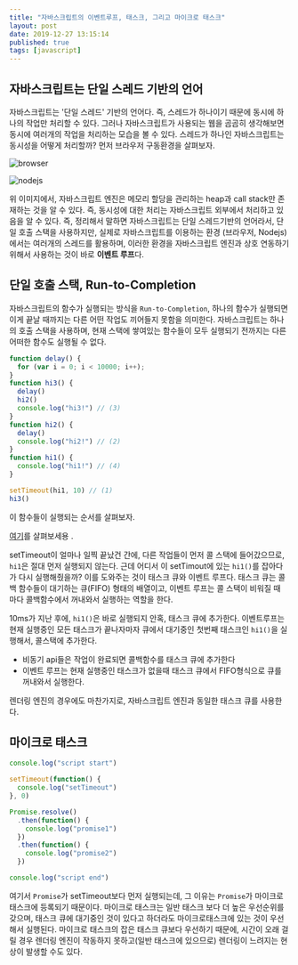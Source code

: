 ```yaml
---
title: "자바스크립트의 이벤트루프, 태스크, 그리고 마이크로 태스크"
layout: post
date: 2019-12-27 13:15:14
published: true
tags: [javascript]
---
```


## 자바스크립트는 단일 스레드 기반의 언어

자바스크립트는 '단일 스레드' 기반의 언어다. 즉, 스레드가 하나이기 때문에 동시에 하나의 작업만 처리할 수 있다. 그러나 자바스크립트가 사용되는 웹을 곰곰히 생각해보면 동시에 여러개의 작업을 처리하는 모습을 볼 수 있다. 스레드가 하나인 자바스크립트는 동시성을 어떻게 처리할까? 먼저 브라우저 구동환경을 살펴보자.

![browser](https://miro.medium.com/max/1600/1*iHhUyO4DliDwa6x_cO5E3A.gif)

![nodejs](https://image.toast.com/aaaadh/real/2018/techblog/Bt5ywJrIEAAKJQt.jpg)

위 이미지에서, 자바스크립트 엔진은 메모리 할당을 관리하는 heap과 call stack만 존재하는 것을 알 수 있다. 즉, 동시성에 대한 처리는 자바스크립트 외부에서 처리하고 있음을 알 수 있다. 즉, 정리해서 말하면 자바스크립트는 단일 스레드기반의 언어라서, 단일 호출 스택을 사용하지만, 실제로 자바스크립트를 이용하는 환경 (브라우저, Nodejs)에서는 여러개의 스레드를 활용하며, 이러한 환경을 자바스크립트 엔진과 상호 연동하기 위해서 사용하는 것이 바로 **이벤트 루프**다.

## 단일 호출 스택, Run-to-Completion

자바스크립트의 함수가 실행되는 방식을 `Run-to-Completion`, 하나의 함수가 실행되면 이게 끝날 때까지는 다른 어떤 작업도 끼어들지 못함을 의미한다. 자바스크립트는 하나의 호출 스택을 사용하며, 현재 스택에 쌓여있는 함수들이 모두 실행되기 전까지는 다른 어떠한 함수도 실행될 수 없다.

```javascript
function delay() {
  for (var i = 0; i < 10000; i++);
}
function hi3() {
  delay()
  hi2()
  console.log("hi3!") // (3)
}
function hi2() {
  delay()
  console.log("hi2!") // (2)
}
function hi1() {
  console.log("hi1!") // (4)
}

setTimeout(hi1, 10) // (1)
hi3()
```

이 함수들이 실행되는 순서를 살펴보자.

[여기](http://latentflip.com/loupe/?code=ZnVuY3Rpb24gZGVsYXkoKSB7CiAgZm9yICh2YXIgaSA9IDA7IGkgPCAxMDAwMDsgaSsrKTsKfQpmdW5jdGlvbiBoaTMoKSB7CiAgZGVsYXkoKTsKICBoaTIoKTsKICBjb25zb2xlLmxvZygiaGkzISIpOyAvLyAoMykKfQpmdW5jdGlvbiBoaTIoKSB7CiAgZGVsYXkoKTsKICBjb25zb2xlLmxvZygiaGkyISIpOyAvLyAoMikKfQpmdW5jdGlvbiBoaTEoKSB7CiAgY29uc29sZS5sb2coImhpMSEiKTsgLy8gKDQpCn0KCnNldFRpbWVvdXQoaGkxLCAxMCk7IC8vICgxKQpoaTMoKTs%3D!!!PGJ1dHRvbj5DbGljayBtZSE8L2J1dHRvbj4%3D)를 살펴보세용 .

setTimeout이 얼마나 일찍 끝났건 간에, 다른 작업들이 먼저 콜 스택에 들어갔으므로, `hi1`은 절대 먼저 실행되지 않는다. 근데 어디서 이 setTimout에 있는 `hi1()`를 잡아다가 다시 실행해줬을까? 이를 도와주는 것이 태스크 큐와 이벤트 루프다. 태스크 큐는 콜백 함수들이 대기하는 큐(FIFO) 형태의 배열이고, 이벤트 루프는 콜 스택이 비워질 때 마다 콜백함수에서 꺼내와서 실행하는 역할을 한다.

10ms가 지난 후에, `hi1()`은 바로 실행되지 안혹, 태스크 큐에 추가한다. 이벤트루프는 현재 실행중인 모든 태스크가 끝나자마자 큐에서 대기중인 첫번째 태스크인 `hi1()`을 실행해서, 콜스택에 추가한다.

- 비동기 api들은 작업이 완료되면 콜백함수를 태스크 큐에 추가한다
- 이벤트 루프는 현재 실행중인 태스크가 없을때 태스크 큐에서 FIFO형식으로 큐를 꺼내와서 실행한다.

렌더링 엔진의 경우에도 마찬가지로, 자바스크립트 엔진과 동일한 태스크 큐를 사용한다.

## 마이크로 태스크

```javascript
console.log("script start")

setTimeout(function() {
  console.log("setTimeout")
}, 0)

Promise.resolve()
  .then(function() {
    console.log("promise1")
  })
  .then(function() {
    console.log("promise2")
  })

console.log("script end")
```

여기서 `Promise`가 setTimeout보다 먼저 실행되는데, 그 이유는 `Promise`가 마이크로 태스크에 등록되기 때문이다. 마이크로 태스크는 일반 태스크 보다 더 높은 우선순위를 갖으며, 태스크 큐에 대기중인 것이 있다고 하더라도 마이크로태스크에 있는 것이 우선해서 실행된다. 마이크로 태스크의 잡은 태스크 큐보다 우선하기 때문에, 시간이 오래 걸릴 경우 렌더링 엔진이 작동하지 못하고(일반 태스크에 있으므로) 렌더링이 느려지는 현상이 발생할 수도 있다.
